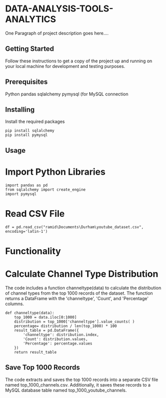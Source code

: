 # DATA-ANALYSIS-TOOLS-ANALYTICS 
One Paragraph of project description goes here....

## Getting Started
Follow these instructions to get a copy of the project up and running on your local machine for development and testing purposes.

## Prerequisites
Python
pandas
sqlalchemy
pymysql (for MySQL connection

## Installing
Install the required packages
```
pip install sqlalchemy
pip install pymysql

```
## Usage
# Import Python Libraries
```
import pandas as pd
from sqlalchemy import create_engine
import pymysql
```
# Read CSV File

```
df = pd.read_csv("ramid\Documents\Durham\youtube_dataset.csv", encoding='latin-1')
```

# Functionality
# Calculate Channel Type Distribution

The code includes a function channeltype(data) to calculate the distribution of channel types from the top 1000 records of the dataset. The function returns a DataFrame with the 'channeltype', 'Count', and 'Percentage' columns.
```
def channeltype(data):
    top_1000 = data.iloc[0:1000]
    distribution = top_1000['channeltype'].value_counts( )
    percentage= distribution / len(top_1000) * 100
    result_table = pd.DataFrame({
        'channeltype': distribution.index,
        'Count': distribution.values,
        'Percentage': percentage.values
    })
    return result_table

```
## Save Top 1000 Records
The code extracts and saves the top 1000 records into a separate CSV file named top_1000_channels.csv. Additionally, it saves these records to a MySQL database table named top_1000_youtube_channels.

